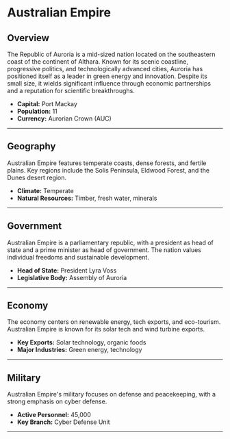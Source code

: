# Australian Empire

## Overview
The Republic of Auroria is a mid-sized nation located on the southeastern coast of the continent of Althara. Known for its scenic coastline, progressive politics, and technologically advanced cities, Auroria has positioned itself as a leader in green energy and innovation. Despite its small size, it wields significant influence through economic partnerships and a reputation for scientific breakthroughs.

- **Capital:** Port Mackay
- **Population:** 11
- **Currency:** Aurorian Crown (AUC)

---

## Geography
Australian Empire features temperate coasts, dense forests, and fertile plains. Key regions include the Solis Peninsula, Eldwood Forest, and the Dunes desert region.

- **Climate:** Temperate
- **Natural Resources:** Timber, fresh water, minerals

---

## Government
Australian Empire is a parliamentary republic, with a president as head of state and a prime minister as head of government. The nation values individual freedoms and sustainable development.

- **Head of State:** President Lyra Voss
- **Legislative Body:** Assembly of Auroria

---

## Economy
The economy centers on renewable energy, tech exports, and eco-tourism. Australian Empire is known for its solar tech and wind turbine exports.

- **Key Exports:** Solar technology, organic foods
- **Major Industries:** Green energy, technology

---

## Military
Australian Empire's military focuses on defense and peacekeeping, with a strong emphasis on cyber defense.

- **Active Personnel:** 45,000
- **Key Branch:** Cyber Defense Unit

---

